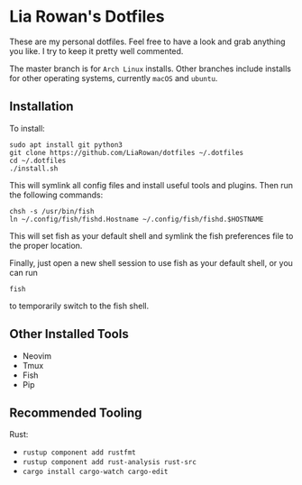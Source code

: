 # Lia Rowan's Dotfiles

These are my personal dotfiles. Feel free to have a look and grab anything you like. I try to keep
it pretty well commented.

The master branch is for `Arch Linux` installs. Other branches include installs for other operating
systems, currently `macOS` and `ubuntu`.

## Installation

To install:

```
sudo apt install git python3
git clone https://github.com/LiaRowan/dotfiles ~/.dotfiles
cd ~/.dotfiles
./install.sh
```

This will symlink all config files and install useful tools and plugins. Then run the following
commands:

```
chsh -s /usr/bin/fish
ln ~/.config/fish/fishd.Hostname ~/.config/fish/fishd.$HOSTNAME
```

This will set fish as your default shell and symlink the fish preferences file to the proper
location.

Finally, just open a new shell session to use fish as your default shell, or you can run

```
fish
```

to temporarily switch to the fish shell.

## Other Installed Tools

- Neovim
- Tmux
- Fish
- Pip

## Recommended Tooling

Rust:
  - `rustup component add rustfmt`
  - `rustup component add rust-analysis rust-src`
  - `cargo install cargo-watch cargo-edit`
